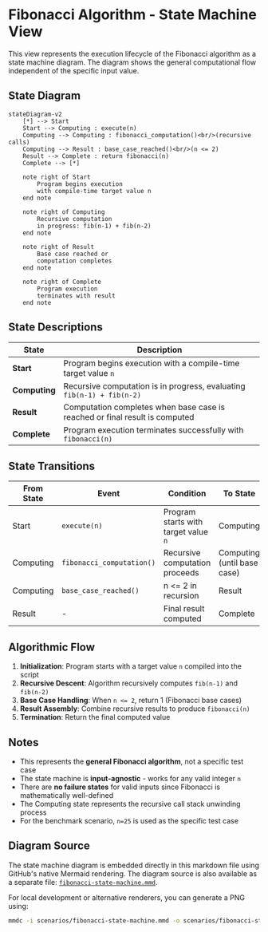 # Fibonacci Algorithm - State Machine View

This view represents the execution lifecycle of the Fibonacci algorithm as a
state machine diagram. The diagram shows the general computational flow
independent of the specific input value.

## State Diagram

```mermaid
stateDiagram-v2
    [*] --> Start
    Start --> Computing : execute(n)
    Computing --> Computing : fibonacci_computation()<br/>(recursive calls)
    Computing --> Result : base_case_reached()<br/>(n <= 2)
    Result --> Complete : return fibonacci(n)
    Complete --> [*]

    note right of Start
        Program begins execution
        with compile-time target value n
    end note

    note right of Computing
        Recursive computation
        in progress: fib(n-1) + fib(n-2)
    end note

    note right of Result
        Base case reached or
        computation completes
    end note

    note right of Complete
        Program execution
        terminates with result
    end note
```

## State Descriptions

| State         | Description                                                                 |
| ------------- | --------------------------------------------------------------------------- |
| **Start**     | Program begins execution with a compile-time target value `n`               |
| **Computing** | Recursive computation is in progress, evaluating `fib(n-1) + fib(n-2)`      |
| **Result**    | Computation completes when base case is reached or final result is computed |
| **Complete**  | Program execution terminates successfully with `fibonacci(n)`               |

## State Transitions

| From State | Event                     | Condition                            | To State                    |
| ---------- | ------------------------- | ------------------------------------ | --------------------------- |
| Start      | `execute(n)`              | Program starts with target value `n` | Computing                   |
| Computing  | `fibonacci_computation()` | Recursive computation proceeds       | Computing (until base case) |
| Computing  | `base_case_reached()`     | n <= 2 in recursion                  | Result                      |
| Result     | -                         | Final result computed                | Complete                    |

## Algorithmic Flow

1. **Initialization**: Program starts with a target value `n` compiled into the
   script
2. **Recursive Descent**: Algorithm recursively computes `fib(n-1)` and
   `fib(n-2)`
3. **Base Case Handling**: When `n <= 2`, return 1 (Fibonacci base cases)
4. **Result Assembly**: Combine recursive results to produce `fibonacci(n)`
5. **Termination**: Return the final computed value

## Notes

- This represents the **general Fibonacci algorithm**, not a specific test case
- The state machine is **input-agnostic** - works for any valid integer `n`
- There are **no failure states** for valid inputs since Fibonacci is
  mathematically well-defined
- The Computing state represents the recursive call stack unwinding process
- For the benchmark scenario, `n=25` is used as the specific test case

## Diagram Source

The state machine diagram is embedded directly in this markdown file using
GitHub's native Mermaid rendering. The diagram source is also available as a
separate file: [`fibonacci-state-machine.mmd`](fibonacci-state-machine.mmd).

For local development or alternative renderers, you can generate a PNG using:

```bash
mmdc -i scenarios/fibonacci-state-machine.mmd -o scenarios/fibonacci-state-machine.png
```
